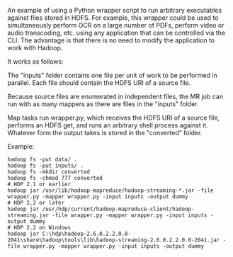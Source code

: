 An example of using a Python wrapper script to run arbitrary executables against files stored in HDFS. For example, this wrapper could be used to simultaneously perform OCR on a large number of PDFs, perform video or audio transcoding, etc. using any application that can be controlled via the CLI. The advantage is that there is no need to modify the application to work with Hadoop.

It works as follows:

The "inputs" folder contains one file per unit of work to be performed in parallel. Each file should contain the HDFS URI of a source file.

Because source files are enumerated in independent files, the MR job can run with as many mappers as there are files in the "inputs" folder.

Map tasks run wrapper.py, which receives the HDFS URI of a source file, performs an HDFS get, and runs an arbitrary shell process against it. Whatever form the output takes is stored in the "converted" folder.

Example:
```
hadoop fs -put data/ .
hadoop fs -put inputs/ .
hadoop fs -mkdir converted
hadoop fs -chmod 777 converted
# HDP 2.1 or earlier
hadoop jar /usr/lib/hadoop-mapreduce/hadoop-streaming-*.jar -file wrapper.py -mapper wrapper.py -input inputs -output dummy
# HDP 2.2 or later
hadoop jar /usr/hdp/current/hadoop-mapreduce-client/hadoop-streaming.jar -file wrapper.py -mapper wrapper.py -input inputs -output dummy
# HDP 2.2 on Windows
hadoop jar C:\hdp\hadoop-2.6.0.2.2.0.0-2041\share\hadoop\tools\lib\hadoop-streaming-2.6.0.2.2.0.0-2041.jar -file wrapper.py -mapper wrapper.py -input inputs -output dummy
```
